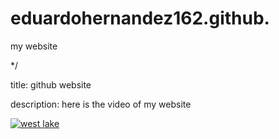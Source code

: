 # eduardohernandez162.github.
my website
<meta charset="UTF-8">
  <meta name="viewport" content="width=device-width, initial-scale=1">
<link rel="stylesheet" type="text/css" href="main.css">*/

title: github website

description: here is the video of my website

[![west lake](https://www.youtube-nocookie.com/embed/wbysDvxmgd0)](https://www.youtube-nocookie.com/embed/wbysDvxmgd0)




